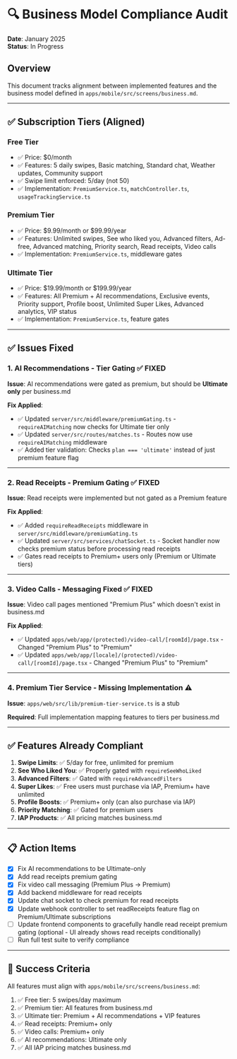 # 🔍 Business Model Compliance Audit

**Date**: January 2025  
**Status**: In Progress

## Overview

This document tracks alignment between implemented features and the business model defined in `apps/mobile/src/screens/business.md`.

---

## ✅ Subscription Tiers (Aligned)

### Free Tier
- ✅ Price: $0/month
- ✅ Features: 5 daily swipes, Basic matching, Standard chat, Weather updates, Community support
- ✅ Swipe limit enforced: 5/day (not 50)
- ✅ Implementation: `PremiumService.ts`, `matchController.ts`, `usageTrackingService.ts`

### Premium Tier
- ✅ Price: $9.99/month or $99.99/year
- ✅ Features: Unlimited swipes, See who liked you, Advanced filters, Ad-free, Advanced matching, Priority search, Read receipts, Video calls
- ✅ Implementation: `PremiumService.ts`, middleware gates

### Ultimate Tier
- ✅ Price: $19.99/month or $199.99/year
- ✅ Features: All Premium + AI recommendations, Exclusive events, Priority support, Profile boost, Unlimited Super Likes, Advanced analytics, VIP status
- ✅ Implementation: `PremiumService.ts`, feature gates

---

## ✅ Issues Fixed

### 1. **AI Recommendations - Tier Gating** ✅ FIXED
**Issue**: AI recommendations were gated as premium, but should be **Ultimate only** per business.md

**Fix Applied**:
- ✅ Updated `server/src/middleware/premiumGating.ts` - `requireAIMatching` now checks for Ultimate tier only
- ✅ Updated `server/src/routes/matches.ts` - Routes now use `requireAIMatching` middleware
- ✅ Added tier validation: Checks `plan === 'ultimate'` instead of just premium feature flag

---

### 2. **Read Receipts - Premium Gating** ✅ FIXED
**Issue**: Read receipts were implemented but not gated as a Premium feature

**Fix Applied**:
- ✅ Added `requireReadReceipts` middleware in `server/src/middleware/premiumGating.ts`
- ✅ Updated `server/src/services/chatSocket.ts` - Socket handler now checks premium status before processing read receipts
- ✅ Gates read receipts to Premium+ users only (Premium or Ultimate tiers)

---

### 3. **Video Calls - Messaging Fixed** ✅ FIXED
**Issue**: Video call pages mentioned "Premium Plus" which doesn't exist in business.md

**Fix Applied**:
- ✅ Updated `apps/web/app/(protected)/video-call/[roomId]/page.tsx` - Changed "Premium Plus" to "Premium"
- ✅ Updated `apps/web/app/[locale]/(protected)/video-call/[roomId]/page.tsx` - Changed "Premium Plus" to "Premium"

---

### 4. **Premium Tier Service - Missing Implementation** ⚠️
**Issue**: `apps/web/src/lib/premium-tier-service.ts` is a stub

**Required**: Full implementation mapping features to tiers per business.md

---

## ✅ Features Already Compliant

1. **Swipe Limits**: ✅ 5/day for free, unlimited for premium
2. **See Who Liked You**: ✅ Properly gated with `requireSeeWhoLiked`
3. **Advanced Filters**: ✅ Gated with `requireAdvancedFilters`
4. **Super Likes**: ✅ Free users must purchase via IAP, Premium+ have unlimited
5. **Profile Boosts**: ✅ Premium+ only (can also purchase via IAP)
6. **Priority Matching**: ✅ Gated for premium users
7. **IAP Products**: ✅ All pricing matches business.md

---

## 📋 Action Items

- [x] Fix AI recommendations to be Ultimate-only
- [x] Add read receipts premium gating
- [x] Fix video call messaging (Premium Plus → Premium)
- [x] Add backend middleware for read receipts
- [x] Update chat socket to check premium for read receipts
- [x] Update webhook controller to set readReceipts feature flag on Premium/Ultimate subscriptions
- [ ] Update frontend components to gracefully handle read receipt premium gating (optional - UI already shows read receipts conditionally)
- [ ] Run full test suite to verify compliance

---

## 🎯 Success Criteria

All features must align with `apps/mobile/src/screens/business.md`:

1. ✅ Free tier: 5 swipes/day maximum
2. ✅ Premium tier: All features from business.md
3. ✅ Ultimate tier: Premium + AI recommendations + VIP features
4. ✅ Read receipts: Premium+ only
5. ✅ Video calls: Premium+ only
6. ✅ AI recommendations: Ultimate only
7. ✅ All IAP pricing matches business.md

